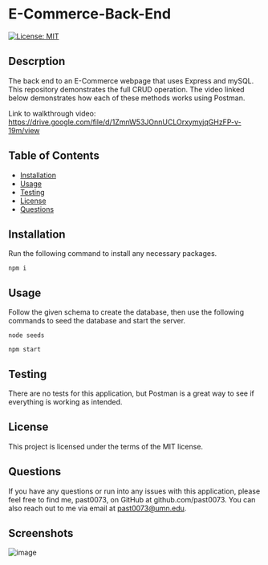 # E-Commerce-Back-End

[![License: MIT](https://img.shields.io/badge/License-MIT-yellow.svg)](https://opensource.org/licenses/MIT)
## Descrption

The back end to an E-Commerce webpage that uses Express and mySQL. This repository demonstrates the full CRUD operation. The video linked below demonstrates how each of these methods works using Postman.

Link to walkthrough video: https://drive.google.com/file/d/1ZmnW53JOnnUCLOrxymyjqGHzFP-v-19m/view

## Table of Contents 
* [Installation](#installation)
* [Usage](#usage)
* [Testing](#testing)
* [License](#license)
* [Questions](#questions)
## Installation
Run the following command to install any necessary packages.
```
npm i
```
## Usage
Follow the given schema to create the database, then use the following commands to seed the database and start the server.
```
node seeds
```
```
npm start
```
## Testing
There are no tests for this application, but Postman is a great way to see if everything is working as intended.
## License
This project is licensed under the terms of the MIT license.
## Questions
If you have any questions or run into any issues with this application, please feel free to find me, past0073, on GitHub at github.com/past0073. You can also reach out to me via email at past0073@umn.edu.

## Screenshots

![image](https://user-images.githubusercontent.com/74335621/111889678-12f28600-89b2-11eb-8edb-453d3f33c676.png)